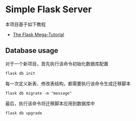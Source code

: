 # Simple Flask Server

本项目基于如下教程

- [The Flask Mega-Tutorial](https://blog.miguelgrinberg.com/post/the-flask-mega-tutorial-part-i-hello-world)

## Database usage

对于一个新项目，首先执行该命令初始化数据库配置

```
flask db init
```

每一次定义新表、修改表结构，都需要执行该命令生成迁移脚本

```
flask db migrate -m "message"
```

最后，执行该命令将迁移脚本应用到数据库中

```
flask db upgrade
```
